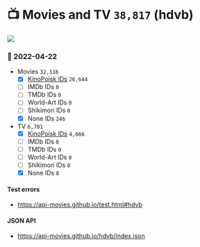 # :tv: Movies and TV `38,817` (hdvb)

<a href="https://API-Movies.github.io"><img src="https://API-Movies.github.io/banner.png?cache"></a>

### :date: 2022-04-22
- Movies `32,116`
  - [x] <a href="https://API-Movies.github.io/hdvb/movie_kinopoisk_ids.json">KinoPoisk IDs</a> `26,644`
  - [ ] IMDb IDs `0`
  - [ ] TMDb IDs `0`
  - [ ] World-Art IDs `0`
  - [ ] Shikimori IDs `0`
  - [x] None IDs `246`
- TV `6,701`
  - [x] <a href="https://API-Movies.github.io/hdvb/tv_kinopoisk_ids.json">KinoPoisk IDs</a> `4,666`
  - [ ] IMDb IDs `0`
  - [ ] TMDb IDs `0`
  - [ ] World-Art IDs `0`
  - [ ] Shikimori IDs `0`
  - [x] None IDs `8`
#### Test errors
- <a href='https://api-movies.github.io/test.html#hdvb'>https://api-movies.github.io/test.html#hdvb</a>
#### JSON API
- <a href='https://api-movies.github.io/hdvb/index.json'>https://api-movies.github.io/hdvb/index.json</a>

